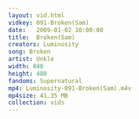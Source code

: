 ```yaml
---
layout: vid.html
vidkey: 091-Broken(Sam)
date:   2009-01-02 10:00:00
title:  Broken(Sam)
creators: Luminosity
song: Broken
artist: Unkle
width: 848
height: 480
fandoms: Supernatural
mp4: Luminosity-091-Broken(Sam).m4v
mp4size: 41.35 MB
collection: vids
---
```


  <div>
  
  </div>
  